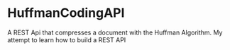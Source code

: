 # HuffmanCodingAPI
A REST Api that compresses a document with the Huffman Algorithm. My attempt to learn how to build a REST API

